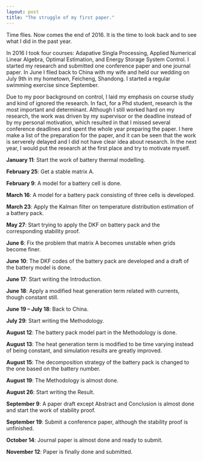 ```yaml
---
layout: post
title: "The struggle of my first paper."
---
```


Time flies. Now comes the end of 2016. It is the time to look back and to see what I did in the past year. 

In 2016 I took four courses: Adapative Singla Processing, Applied Numerical Linear Algebra, Optimal Estimation, and Energy Storage System Control. I started my research and submitted one conference paper and one journal paper. In June I flied back to China with my wife and held our wedding on July 9th in my hometown, Feicheng, Shandong. I started a regular swimming exercise since September. 

Due to my poor background on control, I laid my emphasis on course study and kind of ignored the research. In fact, for a Phd student, research is the most important and determinant. Although I still worked hard on my research, the work was driven by my supervisor or the deadline instead of by my personal motivation, which resulted in that I missed several conference deadlines and spent the whole year preparing the paper. I here make a list of the preparation for the paper, and it can be seen that the work is serverely delayed and I did not have clear idea about research. In the next year, I would put the research at the first place and try to motivate myself.



**January 11**: Start the work of battery thermal modelling.

**February 25**: Get a stable matrix A.

**February 9**: A model for a battery cell is done.

**March 16**: A model for a battery pack consisting of three cells is developed.

**March 23**: Apply the Kalman filter on temperature distribution estimation of a battery pack.

**May 27**: Start trying to apply the DKF on battery pack and the corresponding stability proof.

**June 6**: Fix the problem that matrix A becomes unstable when grids become finer.

**June 10**: The DKF codes of the battery pack are developed and a draft of the battery model is done.

**June 17**: Start writing the Introduction.

**June 18**: Apply a modified heat generation term related with currents, though constant still.

**June 19 – July 18**: Back to China.

**July 29**: Start writing the Methodology.

**August 12**: The battery pack model part in the Methodology is done.

**August 13**: The heat generation term is modified to be time varying instead of being constant, and simulation results are greatly improved.

**August 15**: The decomposition strategy of the battery pack is changed to the one based on the battery number.

**August 19**: The Methodology is almost done.

**August 26**: Start writing the Result.

**September 9**: A paper draft except Abstract and Conclusion is almost done and start the work of stability proof.

**September 19**: Submit a conference paper, although the stability proof is unfinished.

**October 14**: Journal paper is almost done and ready to submit.

**November 12**: Paper is finally done and submitted.



